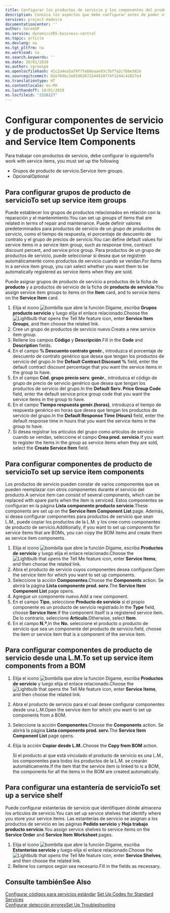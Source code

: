 ```yaml
---
title: Configurar los productos de servicio y los componentes del producto de servicio | Documentos de Microsoft
description: Conozca los aspectos que debe configurar antes de poder utilizar los productos del servicio, incluidos los valores predeterminados, como el tiempo de respuesta, el porcentaje de descuento del contrato y el grupo de precios de servicio.
services: project-madeira
documentationcenter: ''
author: SorenGP
ms.service: dynamics365-business-central
ms.topic: article
ms.devlang: na
ms.tgt_pltfrm: na
ms.workload: na
ms.search.keywords: ''
ms.date: 10/01/2019
ms.author: sgroespe
ms.openlocfilehash: 41c2a4ea5a79f7fe66eaae93c7bffa2c7bbe3d2e
ms.sourcegitcommit: 02e704bc3e01d62072144919774f1244c42827e4
ms.translationtype: HT
ms.contentlocale: es-MX
ms.lasthandoff: 10/01/2019
ms.locfileid: "2316127"
---
```

# <a name="set-up-service-items-and-service-item-components"></a><span data-ttu-id="621a1-103">Configurar componentes de servicio y de productos</span><span class="sxs-lookup"><span data-stu-id="621a1-103">Set Up Service Items and Service Item Components</span></span>
<span data-ttu-id="621a1-104">Para trabajar con productos de servicio, debe configurar lo siguiente</span><span class="sxs-lookup"><span data-stu-id="621a1-104">To work with service items, you must set up the following</span></span>

* <span data-ttu-id="621a1-105">Grupos de producto de servicio.</span><span class="sxs-lookup"><span data-stu-id="621a1-105">Service item groups.</span></span>
* <span data-ttu-id="621a1-106">Opcional</span><span class="sxs-lookup"><span data-stu-id="621a1-106">Optional</span></span>

## <a name="to-set-up-service-item-groups"></a><span data-ttu-id="621a1-107">Para configurar grupos de producto de servicio</span><span class="sxs-lookup"><span data-stu-id="621a1-107">To set up service item groups</span></span>
<span data-ttu-id="621a1-108">Puede establecer los grupos de productos relacionados en relación con la reparación y el mantenimiento.</span><span class="sxs-lookup"><span data-stu-id="621a1-108">You can set up groups of items that are related in terms of repair and maintenance.</span></span> <span data-ttu-id="621a1-109">Puede definir valores predeterminados para productos de servicio de un grupo de productos de servicio, como el tiempo de respuesta, el porcentaje de descuento de contrato y el grupo de precios de servicio.</span><span class="sxs-lookup"><span data-stu-id="621a1-109">You can define default values for service items in a service item group, such as response time, contract discount percent, and service price group.</span></span> <span data-ttu-id="621a1-110">Para productos de un grupo de productos de servicio, puede seleccionar si desea que se registren automáticamente como productos de servicio cuando se vendan.</span><span class="sxs-lookup"><span data-stu-id="621a1-110">For items in a service item group, you can select whether you want them to be automatically registered as service items when they are sold.</span></span>  

<span data-ttu-id="621a1-111">Puede asignar grupos de producto de servicio a productos de la ficha de **producto** y a productos de servicio de la ficha de **producto de servicio**.</span><span class="sxs-lookup"><span data-stu-id="621a1-111">You assign service item groups to items on the **Item** card, and to service items on the **Service Item** card.</span></span>  

1. <span data-ttu-id="621a1-112">Elija el icono ![bombilla que abre la función Dígame](media/ui-search/search_small.png "Dígame que desea hacer"), escriba **Grupos producto servicio** y luego elija el enlace relacionado.</span><span class="sxs-lookup"><span data-stu-id="621a1-112">Choose the ![Lightbulb that opens the Tell Me feature](media/ui-search/search_small.png "Tell me what you want to do") icon, enter **Service Item Groups**, and then choose the related link.</span></span>  
2. <span data-ttu-id="621a1-113">Cree un grupo de productos de servicio nuevo.</span><span class="sxs-lookup"><span data-stu-id="621a1-113">Create a new service item group.</span></span>  
3. <span data-ttu-id="621a1-114">Rellene los campos **Código** y **Descripción**.</span><span class="sxs-lookup"><span data-stu-id="621a1-114">Fill in the **Code** and **Description** fields.</span></span>  
4. <span data-ttu-id="621a1-115">En el campo **% Descuento contrato genér.**, introduzca el porcentaje de descuento de contrato genérico que desea que tengan los productos de servicio del grupo.</span><span class="sxs-lookup"><span data-stu-id="621a1-115">In the **Default Contract Discount %** field, enter the default contract discount percentage that you want the service items in the group to have.</span></span>  
5. <span data-ttu-id="621a1-116">En el campo **Cód. grupo precio serv. genér.**, introduzca el código de grupo de precio de servicio genérico que desea que tengan los productos de servicio del grupo.</span><span class="sxs-lookup"><span data-stu-id="621a1-116">In the **Default Serv. Price Group Code** field, enter the default service price group code that you want the service items in the group to have.</span></span>  
6. <span data-ttu-id="621a1-117">En el campo **Tiempo respuesta genér.(horas)**, introduzca el tiempo de respuesta genérico en horas que desea que tengan los productos de servicio del grupo.</span><span class="sxs-lookup"><span data-stu-id="621a1-117">In the **Default Response Time (Hours)** field, enter the default response time in hours that you want the service items in the group to have.</span></span>  
7. <span data-ttu-id="621a1-118">Si desea registrar los artículos del grupo como artículos de servicio cuando se vendan, seleccione el campo **Crea prod. servicio**.</span><span class="sxs-lookup"><span data-stu-id="621a1-118">If you want to register the items in the group as service items when they are sold, select the **Create Service Item** field.</span></span>  

## <a name="to-set-up-service-item-components"></a><span data-ttu-id="621a1-119">Para configurar componentes de producto de servicio</span><span class="sxs-lookup"><span data-stu-id="621a1-119">To set up service item components</span></span>
<span data-ttu-id="621a1-120">Los productos de servicio pueden constar de varios componentes que se pueden reemplazar con otros componentes durante el servicio del producto.</span><span class="sxs-lookup"><span data-stu-id="621a1-120">A service item can consist of several components, which can be replaced with spare parts when the item is serviced.</span></span> <span data-ttu-id="621a1-121">Estos componentes se configuran en la página **Lista componente producto servicio**.</span><span class="sxs-lookup"><span data-stu-id="621a1-121">These components are set up on the **Service Item Component List** page.</span></span> <span data-ttu-id="621a1-122">Además, si desea configurar componentes para productos de servicio que sean L.M., puede copiar los productos de la L.M. y los cree como componentes de producto de servicio.</span><span class="sxs-lookup"><span data-stu-id="621a1-122">Additionally, if you want to set up components for service items that are BOMs, you can copy the BOM items and create them as service item components.</span></span>

1. <span data-ttu-id="621a1-123">Elija el icono ![bombilla que abre la función Dígame](media/ui-search/search_small.png "Dígame que desea hacer"), escriba **Productos de servicio** y luego elija el enlace relacionado.</span><span class="sxs-lookup"><span data-stu-id="621a1-123">Choose the ![Lightbulb that opens the Tell Me feature](media/ui-search/search_small.png "Tell me what you want to do") icon, enter **Service Items**, and then choose the related link.</span></span>
2. <span data-ttu-id="621a1-124">Abra el producto de servicio cuyos componentes desea configurar.</span><span class="sxs-lookup"><span data-stu-id="621a1-124">Open the service item for which you want to set up components.</span></span>  
3. <span data-ttu-id="621a1-125">Seleccione la acción **Componentes**.</span><span class="sxs-lookup"><span data-stu-id="621a1-125">Choose the **Components** action.</span></span> <span data-ttu-id="621a1-126">Se abrirá la página **Lista componente prod. serv.**</span><span class="sxs-lookup"><span data-stu-id="621a1-126">The **Service Item Component List** page opens.</span></span>  
4. <span data-ttu-id="621a1-127">Agregue un componente nuevo.</span><span class="sxs-lookup"><span data-stu-id="621a1-127">Add a new component.</span></span>  
5. <span data-ttu-id="621a1-128">En el campo **Tipo**, seleccione **Producto de servicio** si el propio componente es un producto de servicio registrado.</span><span class="sxs-lookup"><span data-stu-id="621a1-128">In the **Type** field, choose **Service Item** if the component itself is a registered service item.</span></span> <span data-ttu-id="621a1-129">De lo contrario, seleccione **Artículo**.</span><span class="sxs-lookup"><span data-stu-id="621a1-129">Otherwise, select **Item**.</span></span>  
6. <span data-ttu-id="621a1-130">En el campo **N.º**,</span><span class="sxs-lookup"><span data-stu-id="621a1-130">In the **No.**</span></span> <span data-ttu-id="621a1-131">seleccione el producto o producto de servicio que sea un componente del producto de servicio.</span><span class="sxs-lookup"><span data-stu-id="621a1-131">field, choose the item or service item that is a component of the service item.</span></span>  

## <a name="to-set-up-service-item-components-from-a-bom"></a><span data-ttu-id="621a1-132">Para configurar componentes de producto de servicio desde una L.M.</span><span class="sxs-lookup"><span data-stu-id="621a1-132">To set up service item components from a BOM</span></span>
1.  <span data-ttu-id="621a1-133">Elija el icono ![bombilla que abre la función Dígame](media/ui-search/search_small.png "Dígame que desea hacer"), escriba **Productos de servicio** y luego elija el enlace relacionado.</span><span class="sxs-lookup"><span data-stu-id="621a1-133">Choose the ![Lightbulb that opens the Tell Me feature](media/ui-search/search_small.png "Tell me what you want to do") icon, enter **Service Items**, and then choose the related link.</span></span>  
2. <span data-ttu-id="621a1-134">Abra el producto de servicio para el cual desee configurar componentes desde una L.M.</span><span class="sxs-lookup"><span data-stu-id="621a1-134">Open the service item for which you want to set up components from a BOM.</span></span>  
3. <span data-ttu-id="621a1-135">Seleccione la acción **Componentes**.</span><span class="sxs-lookup"><span data-stu-id="621a1-135">Choose the **Components** action.</span></span> <span data-ttu-id="621a1-136">Se abrirá la página **Lista componente prod. serv.**</span><span class="sxs-lookup"><span data-stu-id="621a1-136">The **Service Item Component List** page opens.</span></span>  
4. <span data-ttu-id="621a1-137">Elija la acción **Copiar desde L.M.**.</span><span class="sxs-lookup"><span data-stu-id="621a1-137">Choose the **Copy from BOM** action.</span></span>  

    <span data-ttu-id="621a1-138">Si el producto al que está vinculado el producto de servicio es una L.M., los componentes para todos los productos de la L.M. se crearán automáticamente.</span><span class="sxs-lookup"><span data-stu-id="621a1-138">If the item that the service item is linked to is a BOM, the components for all the items in the BOM are created automatically.</span></span>  

## <a name="to-set-up-a-service-shelf"></a><span data-ttu-id="621a1-139">Para configurar una estantería de servicio</span><span class="sxs-lookup"><span data-stu-id="621a1-139">To set up a service shelf</span></span>
<span data-ttu-id="621a1-140">Puede configurar estanterías de servicio que identifiquen dónde almacena los artículos de servicio.</span><span class="sxs-lookup"><span data-stu-id="621a1-140">You can set up service shelves that identify where you store your service items.</span></span> <span data-ttu-id="621a1-141">Las estanterías de servicio se asignan a los productos de servicio en las páginas **Pedido servicio** y **Hoja trabajo producto servicio**.</span><span class="sxs-lookup"><span data-stu-id="621a1-141">You assign service shelves to service items on the **Service Order** and **Service Item Worksheet** pages.</span></span>  

1. <span data-ttu-id="621a1-142">Elija el icono ![bombilla que abre la función Dígame](media/ui-search/search_small.png "Dígame que desea hacer"), escriba **Estanterías servicio** y luego elija el enlace relacionado.</span><span class="sxs-lookup"><span data-stu-id="621a1-142">Choose the ![Lightbulb that opens the Tell Me feature](media/ui-search/search_small.png "Tell me what you want to do") icon, enter **Service Shelves**, and then choose the related link.</span></span>
2. <span data-ttu-id="621a1-143">Rellene los campos según sea necesario.</span><span class="sxs-lookup"><span data-stu-id="621a1-143">Fill in the fields as necessary.</span></span>

## <a name="see-also"></a><span data-ttu-id="621a1-144">Consulte también</span><span class="sxs-lookup"><span data-stu-id="621a1-144">See Also</span></span>
<span data-ttu-id="621a1-145">[Configurar códigos para servicios estándar](service-how-setup-service-coding.md) </span><span class="sxs-lookup"><span data-stu-id="621a1-145">[Set Up Codes for Standard Services](service-how-setup-service-coding.md) </span></span>  
[<span data-ttu-id="621a1-146">Configurar detección errores</span><span class="sxs-lookup"><span data-stu-id="621a1-146">Set Up Troubleshooting</span></span>](service-how-setup-troubleshooting.md)
